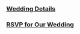 ### [Wedding Details](https://withjoy.com/kristyandshane/)

### [RSVP for Our Wedding](http://kristyandshane.rsvpify.com)

